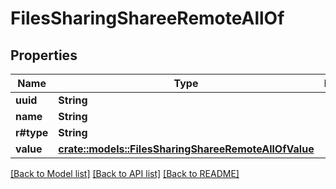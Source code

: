 # FilesSharingShareeRemoteAllOf

## Properties

Name | Type | Description | Notes
------------ | ------------- | ------------- | -------------
**uuid** | **String** |  | 
**name** | **String** |  | 
**r#type** | **String** |  | 
**value** | [**crate::models::FilesSharingShareeRemoteAllOfValue**](FilesSharingShareeRemote_allOf_value.md) |  | 

[[Back to Model list]](../README.md#documentation-for-models) [[Back to API list]](../README.md#documentation-for-api-endpoints) [[Back to README]](../README.md)


